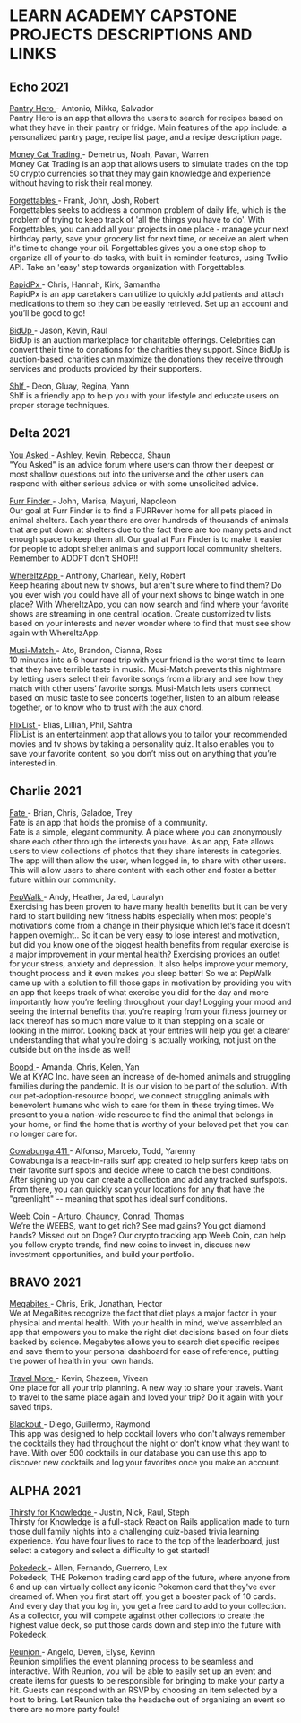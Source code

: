 # LEARN ACADEMY CAPSTONE PROJECTS DESCRIPTIONS AND LINKS

## Echo 2021
[ Pantry Hero ](https://intense-lake-77383.herokuapp.com/) - Antonio, Mikka, Salvador  
Pantry Hero is an app that allows the users to search for recipes based on what they have in their pantry or fridge. Main features of the app include: a personalized pantry page, recipe list page, and a recipe description page.

[ Money Cat Trading ](https://money-cat-production.herokuapp.com/) - Demetrius, Noah, Pavan, Warren  
Money Cat Trading is an app that allows users to simulate trades on the top 50 crypto currencies so that they may gain knowledge and experience without having to risk their real money.  

[ Forgettables ](https://polar-eyrie-84278.herokuapp.com/) - Frank, John, Josh, Robert  
Forgettables seeks to address a common problem of daily life, which is the problem of trying to keep track of 'all the things you have to do'. With Forgettables, you can add all your projects in one place - manage your next birthday party, save your grocery list for next time, or receive an alert when it's time to change your oil. Forgettables gives you a one stop shop to organize all of your to-do tasks, with built in reminder features, using Twilio API. Take an 'easy' step towards organization with Forgettables.

[ RapidPx ](https://limitless-coast-85256.herokuapp.com/) - Chris, Hannah, Kirk, Samantha  
RapidPx is an app caretakers can utilize to quickly add patients and attach medications to them so they can be easily retrieved. Set up an account and you’ll be good to go!

[ BidUp ](https://radiant-island-32845.herokuapp.com/) - Jason, Kevin, Raul  
BidUp is an auction marketplace for charitable offerings. Celebrities can convert their time to donations for the charities they support. Since BidUp is auction-based, charities can maximize the donations they receive through services and products provided by their supporters.

[ Shlf ](http://shlf-app.herokuapp.com/) - Deon, Gluay, Regina, Yann  
Shlf is a friendly app to help you with your lifestyle and educate users on proper storage techniques.

## Delta 2021
[ You Asked ](https://blooming-woodland-51550.herokuapp.com/) - Ashley, Kevin, Rebecca, Shaun  
"You Asked" is an advice forum where users can throw their deepest or most shallow questions out into the universe and the other users can respond with either serious advice or with some unsolicited advice.

[ Furr Finder ](https://furr-finder.herokuapp.com/) - John, Marisa, Mayuri, Napoleon  
Our goal at Furr Finder is to find a FURRever home for all pets placed in animal shelters. Each year there are over hundreds of thousands of animals that are put down at shelters due to the fact there are too many pets and not enough space to keep them all. Our goal at Furr Finder is to make it easier for people to adopt shelter animals and support local community shelters. Remember to ADOPT don't SHOP!!

[ WhereItzApp ](https://lit-brook-40793.herokuapp.com/) - Anthony, Charlean, Kelly, Robert  
Keep hearing about new tv shows, but aren't sure where to find them? Do you ever wish you could have all of your next shows to binge watch in one place? With WhereItzApp, you can now search and find where your favorite shows are streaming in one central location. Create customized tv lists based on your interests and never wonder where to find that must see show again with WhereItzApp.

[ Musi-Match ](https://dry-plains-03297.herokuapp.com/) - Ato, Brandon, Cianna, Ross  
10 minutes into a 6 hour road trip with your friend is the worst time to learn that they have terrible taste in music. Musi-Match prevents this nightmare by letting users select their favorite songs from a library and see how they match with other users’ favorite songs. Musi-Match lets users connect based on music taste to see concerts together, listen to an album release together, or to know who to trust with the aux chord.

[ FlixList ](https://rocky-shelf-73816.herokuapp.com/) - Elias, Lillian, Phil, Sahtra  
FlixList is an entertainment app that allows you to tailor your recommended movies and tv shows by taking a personality quiz. It also enables you to save your favorite content, so you don’t miss out on anything that you’re interested in.

## Charlie 2021
[ Fate ](https://glacial-tundra-45968.herokuapp.com/) - Brian, Chris, Galadoe, Trey   
Fate is an app that holds the promise of a community.  
Fate is a simple, elegant community. A place where you can anonymously share each other through the interests you have. As an app, Fate allows users to view collections of photos that they share interests in categories. The app will then allow the user, when logged in, to share with other users. This will allow users to share content with each other and foster a better future within our community.

[ PepWalk ](https://quiet-beyond-69564.herokuapp.com/) - Andy, Heather, Jared, Lauralyn  
Exercising has been proven to have many health benefits but it can be very hard to start building new fitness habits especially when most people's motivations come from a change in their physique which let’s face it doesn’t happen overnight.. So it can be very easy to lose interest and motivation, but did you know one of the biggest health benefits from regular exercise is a major improvement in your mental health? Exercising provides an outlet for your stress, anxiety  and depression. It also helps improve your memory, thought process and it even makes you sleep better! So we at PepWalk came up with a solution to fill those gaps in motivation by providing you with an app that keeps track of what exercise you did for the day and more importantly how you’re feeling throughout your day! Logging your mood and seeing the internal benefits that you’re reaping from your fitness journey or lack thereof has so much more value to it than stepping on a scale or looking in the mirror.  Looking back at your entries will help you get a clearer understanding that what you’re doing is actually working, not just on the outside but on the inside as well!

[ Boopd ](https://floating-mesa-77996.herokuapp.com/) - Amanda, Chris, Kelen, Yan  
We at KYAC Inc. have seen an increase of de-homed animals and struggling families during the pandemic. It is our vision to be part of the solution. With our pet-adoption-resource boopd, we connect struggling animals with benevolent humans who wish to care for them in these trying times. We present to you a nation-wide resource to find the animal that belongs in your home, or find the home that is worthy of your beloved pet that you can no longer care for.

[ Cowabunga 411 ](https://blooming-dawn-68083.herokuapp.com/) - Alfonso, Marcelo, Todd, Yarenny  
Cowabunga is a react-in-rails surf app created to help surfers keep tabs on their favorite surf spots and decide where to catch the best conditions. After signing up you can create a collection and add any tracked surfspots. From there, you can quickly scan your locations for any that have the "greenlight" -- meaning that spot has ideal surf conditions.

[ Weeb Coin ](https://sleepy-cove-85300.herokuapp.com/) - Arturo, Chauncy, Conrad, Thomas  
We’re the WEEBS, want to get rich? See mad gains? You got diamond hands? Missed out on Doge? Our crypto tracking app Weeb Coin, can help you follow crypto trends, find new coins to invest in, discuss new investment opportunities, and build your portfolio.

## BRAVO 2021
[ Megabites ](https://shrouded-sierra-57341.herokuapp.com) - Chris, Erik, Jonathan, Hector  
We at MegaBites recognize the fact that diet plays a major factor in your physical and mental health. With your health in mind, we’ve assembled an app that empowers you to make the right diet decisions based on four diets backed by science. Megabytes allows you to search diet specific recipes and save them to your personal dashboard for ease of reference, putting the power of health in your own hands.

[ Travel More ](https://still-waters-56980.herokuapp.com) - Kevin, Shazeen, Vivean  
One place for all your trip planning. A new way to share your travels.
Want to travel to the same place again and loved your trip? Do it again with your saved trips.

[ Blackout ](https://infinite-taiga-38805.herokuapp.com) - Diego, Guillermo, Raymond  
This app was designed to help cocktail lovers who don't always remember the cocktails they had throughout the night or don't know what they want to have. With over 500 cocktails in our database you can use this app to discover new cocktails and log your favorites once you make an account.

## ALPHA 2021
[ Thirsty for Knowledge ](https://evening-chamber-40393.herokuapp.com/) - Justin, Nick, Raul, Steph    
Thirsty for Knowledge is a full-stack React on Rails application made to turn those dull family nights into a challenging quiz-based trivia learning experience. You have four lives to race to the top of the leaderboard, just select a category and select a difficulty to get started!

[ Pokedeck ](https://pokedeck-game.herokuapp.com/) - Allen, Fernando, Guerrero, Lex  
Pokedeck, THE Pokemon trading card app of the future, where anyone from 6 and up can virtually collect any iconic Pokemon card that they've ever dreamed of. When you first start off, you get a booster pack of 10 cards. And every day that you log in, you get a free card to add to your collection. As a collector, you will compete against other collectors to create the highest value deck, so put those cards down and step into the future with Pokedeck.

[ Reunion ](https://safe-brook-46727.herokuapp.com/) - Angelo, Deven, Elyse, Kevinn  
Reunion simplifies the event planning process to be seamless and interactive.  With Reunion, you will be able to easily set up an event and create items for guests to be responsible for bringing to make your party a hit. Guests can respond with an RSVP by choosing an item selected by a host to bring.  Let Reunion take the headache out of organizing an event so there are no more party fouls!
